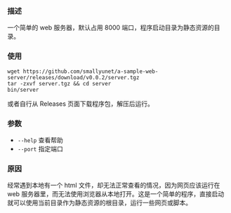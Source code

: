 ### 描述

一个简单的 web 服务器，默认占用 8000 端口，程序启动目录为静态资源的目录。

### 使用

```
wget https://github.com/smallyunet/a-sample-web-server/releases/download/v0.0.2/server.tgz
tar -zxvf server.tgz && cd server
bin/server
```

或者自行从 Releases 页面下载程序包，解压后运行。

### 参数

- `--help` 查看帮助
- `--port` 指定端口

### 原因

经常遇到本地有一个 html 文件，却无法正常查看的情况，因为网页应该运行在 web 服务器里，而无法使用浏览器从本地打开。这是一个简单的程序，直接启动就可以使用当前目录作为静态资源的根目录，运行一些网页或脚本。


